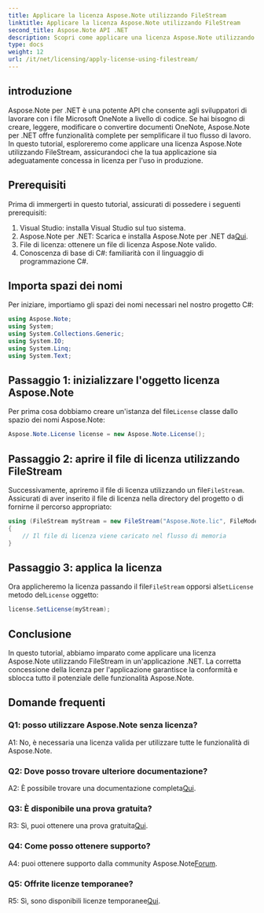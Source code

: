 ```yaml
---
title: Applicare la licenza Aspose.Note utilizzando FileStream
linktitle: Applicare la licenza Aspose.Note utilizzando FileStream
second_title: Aspose.Note API .NET
description: Scopri come applicare una licenza Aspose.Note utilizzando FileStream nelle tue applicazioni .NET per un'integrazione perfetta.
type: docs
weight: 12
url: /it/net/licensing/apply-license-using-filestream/
---
```

## introduzione

Aspose.Note per .NET è una potente API che consente agli sviluppatori di lavorare con i file Microsoft OneNote a livello di codice. Se hai bisogno di creare, leggere, modificare o convertire documenti OneNote, Aspose.Note per .NET offre funzionalità complete per semplificare il tuo flusso di lavoro. In questo tutorial, esploreremo come applicare una licenza Aspose.Note utilizzando FileStream, assicurandoci che la tua applicazione sia adeguatamente concessa in licenza per l'uso in produzione.

## Prerequisiti

Prima di immergerti in questo tutorial, assicurati di possedere i seguenti prerequisiti:

1. Visual Studio: installa Visual Studio sul tuo sistema.
2.  Aspose.Note per .NET: Scarica e installa Aspose.Note per .NET da[Qui](https://releases.aspose.com/note/net/).
3. File di licenza: ottenere un file di licenza Aspose.Note valido.
4. Conoscenza di base di C#: familiarità con il linguaggio di programmazione C#.

## Importa spazi dei nomi

Per iniziare, importiamo gli spazi dei nomi necessari nel nostro progetto C#:

```csharp
using Aspose.Note;
using System;
using System.Collections.Generic;
using System.IO;
using System.Linq;
using System.Text;
```

## Passaggio 1: inizializzare l'oggetto licenza Aspose.Note

 Per prima cosa dobbiamo creare un'istanza del file`License` classe dallo spazio dei nomi Aspose.Note:

```csharp
Aspose.Note.License license = new Aspose.Note.License();
```

## Passaggio 2: aprire il file di licenza utilizzando FileStream

 Successivamente, apriremo il file di licenza utilizzando un file`FileStream`. Assicurati di aver inserito il file di licenza nella directory del progetto o di fornirne il percorso appropriato:

```csharp
using (FileStream myStream = new FileStream("Aspose.Note.lic", FileMode.Open))
{
    // Il file di licenza viene caricato nel flusso di memoria
}
```

## Passaggio 3: applica la licenza

 Ora applicheremo la licenza passando il file`FileStream` opporsi al`SetLicense` metodo del`License` oggetto:

```csharp
license.SetLicense(myStream);
```

## Conclusione

In questo tutorial, abbiamo imparato come applicare una licenza Aspose.Note utilizzando FileStream in un'applicazione .NET. La corretta concessione della licenza per l'applicazione garantisce la conformità e sblocca tutto il potenziale delle funzionalità Aspose.Note.

## Domande frequenti

### Q1: posso utilizzare Aspose.Note senza licenza?

A1: No, è necessaria una licenza valida per utilizzare tutte le funzionalità di Aspose.Note.

### Q2: Dove posso trovare ulteriore documentazione?

 A2: È possibile trovare una documentazione completa[Qui](https://reference.aspose.com/note/net/).

### Q3: È disponibile una prova gratuita?

R3: Sì, puoi ottenere una prova gratuita[Qui](https://releases.aspose.com/).

### Q4: Come posso ottenere supporto?

 A4: puoi ottenere supporto dalla community Aspose.Note[Forum](https://forum.aspose.com/c/note/28).

### Q5: Offrite licenze temporanee?

 R5: Sì, sono disponibili licenze temporanee[Qui](https://purchase.aspose.com/temporary-license/).